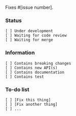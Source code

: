Fixes #[issue number].

### Status
```
[ ] Under development
[ ] Waiting for code review
[ ] Waiting for merge
```
### Information
```
[ ] Contains breaking changes
[ ] Contains new API(s)
[ ] Contains documentation
[ ] Contains test
```
### To-do list
```
[ ] [Fix this thing]
[ ] [Fix another thing]
[ ] ...
```
